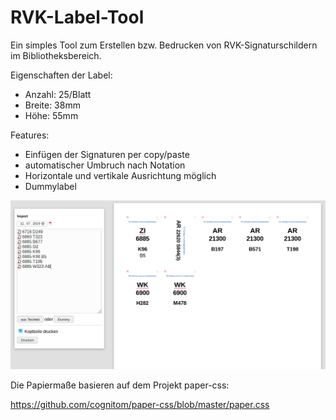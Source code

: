 # RVK-Label-Tool

Ein simples Tool zum Erstellen bzw. Bedrucken von RVK-Signaturschildern im Bibliotheksbereich. 

Eigenschaften der Label:
* Anzahl: 25/Blatt
* Breite: 38mm
* Höhe: 55mm

Features:
* Einfügen der Signaturen per copy/paste
* automatischer Umbruch nach Notation 
* Horizontale und vertikale Ausrichtung möglich
* Dummylabel

![alt text](https://github.com/BibliothekTHWildau/RVK-Label-Tool/raw/master/example/screenshot.png)

Die Papiermaße basieren auf dem Projekt paper-css:

https://github.com/cognitom/paper-css/blob/master/paper.css
